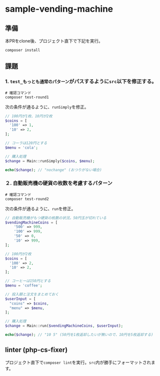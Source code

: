 # sample-vending-machine

## 準備

本PRをclone後、プロジェクト直下で下記を実行。

```shell
composer install
```

## 課題

### 1. `test_もっとも通常のパターン`がパスするように`src`以下を修正する。

```shell
# 確認コマンド
composer test-round1
```

次の条件が通るように、`runSimply`を修正。

```php
// 100円が1枚、10円が2枚
$coins = [
  '100' => 1,
  '10' => 2,
];

// コーラは120円とする
$menu = 'cola';

// 購入処理
$change = Main::runSimply($coins, $menu);

echo($change); // "nochange" (おつりがない場合)
```

### ２. 自動販売機の硬貨の枚数を考慮するパターン

```shell
# 確認コマンド
composer test-round2
```

次の条件が通るように、`run`を修正。

```php
// 自動販売機がもつ硬貨の枚数の状況。50円玉が切れている
$vendingMachineCoins = [
    '500' => 999,
    '100' => 999,
    '50' => 0,
    '10' => 999,
];

// 100円が2枚
$coins = [
  '100' => 2,
  '10' => 2,
];

// コーヒーは150円とする
$menu = 'coffee';

// 投入額と注文をまとめておく
$userInput = [
  "coins" => $coins,
  "menu" => $menu,
];

// 購入処理
$change = Main::run($vendingMachineCoins, $userInput);

echo($change); // "10 5" (50円を1枚返却したいが無いので、10円を5枚返却する)
```


## linter (php-cs-fixer)

プロジェクト直下で`composer lint`を実行。`src`内が勝手にフォーマットされます。

